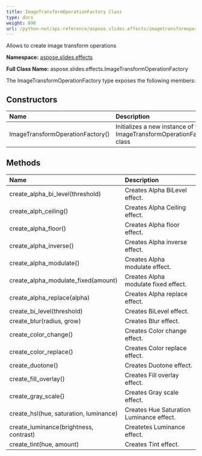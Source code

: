 ```yaml
---
title: ImageTransformOperationFactory Class
type: docs
weight: 890
url: /python-net/api-reference/aspose.slides.effects/imagetransformoperationfactory/
---
```


Allows to create image transform operations

**Namespace:** [aspose.slides.effects](/slides/python-net/api-reference/aspose.slides.effects/)

**Full Class Name:** aspose.slides.effects.ImageTransformOperationFactory



The ImageTransformOperationFactory type exposes the following members:
## **Constructors**
|**Name**|**Description**|
| :- | :- |
|ImageTransformOperationFactory()|Initializes a new instance of the ImageTransformOperationFactory class|
## **Methods**
|**Name**|**Description**|
| :- | :- |
|create_alpha_bi_level(threshold)|Creates Alpha BiLevel effect.|
|create_alph_ceiling()|Creates Alpha Ceiling effect.|
|create_alpha_floor()|Creates Alpha floor effect.|
|create_alpha_inverse()|Creates Alpha inverse effect.|
|create_alpha_modulate()|Creates Alpha modulate effect.|
|create_alpha_modulate_fixed(amount)|Creates Alpha modulate fixed effect.|
|create_alpha_replace(alpha)|Creates Alpha replace effect.|
|create_bi_level(threshold)|Creates BiLevel effect.|
|create_blur(radius, grow)|Creates Blur effect.|
|create_color_change()|Creates Color change effect.|
|create_color_replace()|Creates Color replace effect.|
|create_duotone()|Creates Duotone effect.|
|create_fill_overlay()|Creates Fill overlay effect.|
|create_gray_scale()|Creates Gray scale effect.|
|create_hsl(hue, saturation, luminance)|Creates Hue Saturation Luminance effect.|
|create_luminance(brightness, contrast)|Createtes Luminance effect.|
|create_tint(hue, amount)|Creates Tint effect.|
